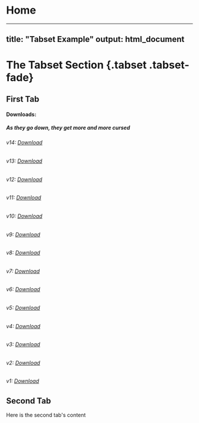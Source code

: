# Home

---
title: "Tabset Example"
output: html_document
---

# The Tabset Section {.tabset .tabset-fade}

## First Tab
#### Downloads:
##### As they go down, they get more and more cursed

###### v14: [Download](https://github.com/BuffoonSpoon/cheesemod/blob/mod-downloads/bluecheesefinal.jar?raw=true)
###### v13: [Download](https://github.com/BuffoonSpoon/cheesemod/blob/mod-downloads/bluecheesev13.jar?raw=true)
###### v12: [Download](https://github.com/BuffoonSpoon/cheesemod/blob/mod-downloads/bluecheesev12.jar?raw=true)
###### v11: [Download](https://github.com/BuffoonSpoon/cheesemod/blob/mod-downloads/bluecheesev11.jar?raw=true)
###### v10: [Download](https://github.com/BuffoonSpoon/cheesemod/blob/mod-downloads/bluecheesev10.jar?raw=true)
###### v9: [Download](https://github.com/BuffoonSpoon/cheesemod/blob/mod-downloads/bluecheesev9.jar?raw=true)
###### v8: [Download](https://github.com/BuffoonSpoon/cheesemod/blob/mod-downloads/bluecheesev8.jar?raw=true)
###### v7: [Download](https://github.com/BuffoonSpoon/cheesemod/blob/mod-downloads/bluecheesev7.jar?raw=true)
###### v6: [Download](https://github.com/BuffoonSpoon/cheesemod/blob/mod-downloads/bluecheesev6.jar?raw=true)
###### v5: [Download](https://github.com/BuffoonSpoon/cheesemod/blob/mod-downloads/bluecheesev5.jar?raw=true)
###### v4: [Download](https://github.com/BuffoonSpoon/cheesemod/blob/mod-downloads/bluecheesev4.jar?raw=true)
###### v3: [Download](https://github.com/BuffoonSpoon/cheesemod/blob/mod-downloads/bluecheesev3.jar?raw=true)
###### v2: [Download](https://github.com/BuffoonSpoon/cheesemod/blob/mod-downloads/bluecheesev2.jar?raw=true)
###### v1: [Download](https://github.com/BuffoonSpoon/cheesemod/blob/mod-downloads/bluecheesev1.jar?raw=true)

## Second Tab
Here is the second tab's content
```

